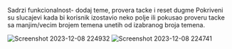 Sadrzi funkcionalnost- dodaj teme, provera tacke i reset dugme
Pokriveni su slucajevi kada bi korisnik izostavio neko polje ili pokusao proveru tacke sa manjim/vecim brojem temena unetih od izabranog broja temena.

![Screenshot 2023-12-08 224932](https://github.com/djolemtr/Provera-Tacke--Konveksni-Mnogougao/assets/113414071/93faf563-e9d6-4644-958a-62161c74fcf9)
![Screenshot 2023-12-08 224741](https://github.com/djolemtr/Provera-Tacke--Konveksni-Mnogougao/assets/113414071/28b795ef-64d3-450d-b879-cb64cd247870)
